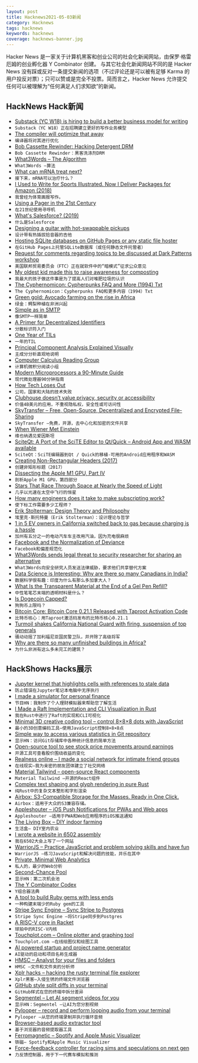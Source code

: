 ```yaml
---
layout: post
title: Hacknews2021-05-03新闻
category: Hacknews
tags: hacknews
keywords: hacknews
coverage: hacknews-banner.jpg
---
```


Hacker News 是一家关于计算机黑客和创业公司的社会化新闻网站，由保罗·格雷厄姆的创业孵化器 Y Combinator 创建。
与其它社会化新闻网站不同的是 Hacker News 没有踩或反对一条提交新闻的选项（不过评论还是可以被有足够 Karma 的用户投反对票）；只可以赞或是完全不投票。简而言之，Hacker News 允许提交任何可以被理解为“任何满足人们求知欲”的新闻。

## HackNews Hack新闻


- [Substack (YC W18) is hiring to build a better business model for writing](https://substack.com/jobs)
- `Substack（YC W18）正在招聘建立更好的写作业务模型`
- [The compiler will optimize that away](https://blog.royalsloth.eu/posts/the-compiler-will-optimize-that-away/)
- `编译器将对其进行优化`
- [Bob Cassette Rewinder: Hacking Detergent DRM](https://github.com/dekuNukem/bob_cassette_rewinder)
- `Bob Cassette Rewinder：黑客洗涤剂DRM`
- [What3Words – The Algorithm](https://cybergibbons.com/security-2/what3words-the-algorithm/)
- `What3Words –算法`
- [What can mRNA treat next?](https://qz.com/2001718/modernas-founder-says-mrna-can-treat-a-wide-range-of-diseases/)
- `接下来，mRNA可以治疗什么？`
- [I Used to Write for Sports Illustrated. Now I Deliver Packages for Amazon (2018)](https://www.theatlantic.com/ideas/archive/2018/12/what-its-like-to-deliver-packages-for-amazon/578986/)
- `我曾经为体育画报写作。`
- [Using a Pager in the 21st Century](https://dmitryelj.medium.com/howto-using-a-pager-in-the-21st-century-6a57454ecde8)
- `在21世纪使用寻呼机`
- [What's Salesforce? (2019)](https://retool.com/blog/salesforce-for-engineers/)
- `什么是Salesforce`
- [Designing a guitar with hot-swappable pickups](https://www.staycaffeinated.com/2021/05/02/designing-a-guitar-with-hot-swappable-pickups)
- `设计带有热插拔拾音器的吉他`
- [Hosting SQLite databases on GitHub Pages or any static file hoster](https://phiresky.github.io/blog/2021/hosting-sqlite-databases-on-github-pages/)
- `在GitHub Pages上托管SQLite数据库（或任何静态文件托管者）`
- [Request for comments regarding topics to be discussed at Dark Patterns workshop](https://www.regulations.gov/document/FTC-2021-0019-0001/comment)
- `美国联邦贸易委员会（FTC）正在就软件中的“暗模式”征求公众意见`
- [My oldest kid made this to raise awareness for composting](https://www.why-compost.org)
- `我最大的孩子做这件事是为了提高人们对堆肥垃圾的认识`
- [The Cyphernomicon: Cypherpunks FAQ and More (1994) Txt](https://nakamotoinstitute.org/static/docs/cyphernomicon.txt)
- `The Cyphernomicon：Cypherpunks FAQ和更多内容（1994）Txt`
- [Green gold: Avocado farming on the rise in Africa](https://www.dw.com/en/green-gold-avocado-farming-on-the-rise-in-africa/a-57390367)
- `绿金：鳄梨种植在非洲兴起`
- [Simple as in SMTP](https://computer.rip/2021-05-01-simple-as-in-smtp.html)
- `像SMTP一样简单`
- [A Primer for Decentralized Identifiers](https://w3c-ccg.github.io/did-primer/)
- `分散标识符入门`
- [One Year of TILs](https://simonwillison.net/2021/May/2/one-year-of-tils/)
- `一年的TIL`
- [Principal Component Analysis Explained Visually](https://setosa.io/ev/principal-component-analysis/)
- `主成分分析直观地说明`
- [Computer Calculus Reading Group](https://compcalc.github.io/)
- `计算机微积分阅读小组`
- [Modern Microprocessors a 90-Minute Guide](http://www.lighterra.com/papers/modernmicroprocessors/)
- `现代微处理器90分钟指南`
- [How Tech Loses Out](https://berthub.eu/articles/posts/how-tech-loses-out/)
- `公司，国家和大陆的技术失败`
- [Clubhouse doesn’t value privacy, security or accessibility](https://www.cigionline.org/articles/4-billion-app-doesnt-value-privacy-security-or-accessibility)
- `价值4B美元的应用，不重视隐私权，安全性或可访问性`
- [SkyTransfer – Free, Open-Source, Decentralized and Encrypted File-Sharing](https://skytransfer.hns.siasky.net/#/)
- `SkyTransfer –免费，开源，去中心化和加密的文件共享`
- [When Wiener Met Einstein](https://cantorsparadise.substack.com/p/when-wiener-met-einstein)
- `维也纳遇见爱因斯坦`
- [SciteQt: A Port of the SciTE Editor to Qt/Quick – Android App and WASM available](https://github.com/mneuroth/SciTEQt)
- `SciteQt：SciTE编辑器到Qt / Quick的移植-可用的Android应用程序和WASM`
- [Creating Non-Rectangular Headers (2017)](https://css-tricks.com/creating-non-rectangular-headers/)
- `创建非矩形标题（2017）`
- [Dissecting the Apple M1 GPU, Part IV](https://rosenzweig.io/blog/asahi-gpu-part-4.html)
- `剖析Apple M1 GPU，第四部分`
- [Stars That Race Through Space at Nearly the Speed of Light](https://www.scientificamerican.com/article/stars-that-race-through-space-at-nearly-the-speed-of-light/)
- `几乎以光速在太空中飞行的恒星`
- [How many engineers does it take to make subscripting work?](https://erthalion.info/2021/03/03/subscripting/)
- `使下标工作需要多少工程师？`
- [Erik Stolterman: Design Theory and Philosophy](https://www.designdisciplin.com/erik-stolterman/)
- `埃里克·斯托特曼（Erik Stolterman）：设计理论与哲学`
- [1 in 5 EV owners in California switched back to gas because charging is a hassle](https://www.businessinsider.com/electric-car-owners-switching-gas-charging-a-hassle-study-2021-4)
- `加州有五分之一的电动汽车车主改用汽油，因为充电很麻烦`
- [Facebook and the Normalization of Deviance](https://www.newyorker.com/news/daily-comment/facebook-and-the-normalization-of-deviance)
- `Facebook和偏差规范化`
- [What3Words sends legal threat to security researcher for sharing an alternative](https://techcrunch.com/2021/04/30/what3words-legal-threat-whatfreewords/)
- `What3Words向安全研究人员发送法律威胁，要求他们共享替代方案`
- [Data Science is Interesting: Why are there so many Canadians in India?](https://chuttenblog.wordpress.com/2021/04/26/data-science-is-interesting-why-are-there-so-many-canadians-in-india/)
- `数据科学很有趣：印度为什么有那么多加拿大人？`
- [What Is the Transparent Material at the End of a Gel Pen Refill?](https://unsharpen.com/follower-end-of-gel-pen-refill/)
- `中性笔笔芯末端的透明材料是什么？`
- [Is Dogecoin Capped?](https://provscons.com/is-dogecoin-capped/)
- `狗狗币上限吗？`
- [Bitcoin Core: Bitcoin Core 0.21.1 Released with Taproot Activation Code](https://bitcoincore.org/en/2021/05/01/release-0.21.1/)
- `比特币核心：用Taproot激活码发布的比特币核心0.21.1`
- [Turmoil shakes California National Guard with firing, suspension of top generals](https://www.latimes.com/california/story/2021-05-01/california-national-guard-protests-firing-general)
- `骚动动摇了加利福尼亚国民警卫队，并开除了高级将军`
- [Why are there so many unfinished buildings in Africa?](https://www.economist.com/middle-east-and-africa/2021/05/01/why-are-there-so-many-unfinished-buildings-in-africa)
- `为什么非洲有这么多未完工的建筑？`


## HackShows Hacks展示

- [ Jupyter kernel that highlights cells with references to stale data](https://nbsafety.org)
- `防止错误在Jupyter笔记本电脑中无序执行`
- [ I made a simulator for personal finance](https://projectifi.io/)
- `节目HN：我制作了个人理财模拟器来帮助您了解生活`
- [ I Made a Raft Implementation and CLI Visualization in Rust](https://github.com/andreev-io/Raft)
- `我在Rust中进行了Raft的实现和CLI可视化`
- [ Minimal 3D creative coding tool – control 8×8×8 dots with JavaScript](https://doersino.github.io/tixyz/)
- `最小的3D创意编码工具–使用JavaScript控制8×8×8点`
- [ Simple way to access various statistics in Git repository](https://github.com/arzzen/git-quick-stats)
- `显示HN：访问Git存储库中各种统计信息的简单方法`
- [ Open-source tool to see stock price movements around earnings](https://benkaiser.github.io/earnings)
- `开源工具可查看股价围绕收益的变化`
- [ Realness online – I made a social network for intimate friend groups](https://github.com/realness-online/web)
- `在线现实–我为亲密的朋友团体建立了社交网络`
- [ Material Tailwind – open-source React components](https://material-tailwind.com/)
- `Material Tailwind –开源的React组件`
- [ Complex text shaping and glyph rendering in pure Rust](https://github.com/dfrg/swash)
- `纯Rust中的复杂文本整形和字形渲染`
- [ Airbox: S3-Compatible Storage for the Masses. Ready in One Click.](https://www.airbox.ai/blog/s3-compatible-storage-in-one-click/)
- `Airbox：适用于大众的S3兼容存储。`
- [ Appleshouter – iOS Push Notifications for PWAs and Web apps](https://github.com/kosmigramma/appleshouter)
- `Appleshouter –适用于PWA和Web应用程序的iOS推送通知`
- [ The Living Box – DIY indoor farming](https://thelivingbx.medium.com/the-living-box-d2e758608750)
- `生活盒– DIY室内农业`
- [ I wrote a website in 6502 assembly](https://www.mdw.la/mdwos/)
- `我在6502大会上写了一个网站`
- [ WarriorJS – Practice JavaScript and problem solving skills and have fun](https://github.com/olistic/warriorjs)
- `WarriorJS –练习JavaScript和解决问题的技能，并乐在其中`
- [ Private, Minimal Web Analytics](https://github.com/christian-fei/minimal-analytics)
- `私人的，最少的Web分析`
- [ Second-Chance Pool](https://news.ycombinator.com/pool)
- `显示HN：第二次机会池`
- [ The Y Combinator Codex](https://phoe.github.io/codex.html)
- `Y组合器法典`
- [ A tool to build Ruby gems with less ends](https://github.com/ch1c0t/bgem)
- `一种构建末端少的Ruby gem的工具`
- [ Stripe Sync Engine – Sync Stripe to Postgres](https://github.com/supabase/stripe-sync-engine)
- `Stripe Sync Engine –将Stripe同步到Postgres`
- [ A RISC-V core in Racket](http://guillaume.baierouge.fr/2021/04/23/simulating-digital-circuits-in-racket/a-risc-v-core-in-racket/index.html)
- `球拍中的RISC-V内核`
- [ Touchplot.com – Online plotter and graphing tool](https://touchplot.com)
- `Touchplot.com –在线绘图仪和绘图工具`
- [ AI powered startup and project name generator](https://namebatao.com/)
- `AI驱动的启动和项目名称生成器`
- [ HMSC – Analyst for your files and folders](https://github.com/Abdullah-V/HMSC)
- `HMSC –文件和文件夹的分析师`
- [ Xplr hacks – hacking the rusty terminal file explorer](https://github.com/sayanarijit/xplr/wiki/Hacks)
- `Xplr黑客–入侵生锈的终端文件浏览器`
- [ GitHub style split diffs in your terminal](https://github.com/banga/git-split-diffs)
- `GitHub样式在您的终端中拆分差异`
- [ Segmentel – Let AI segment videos for you](http://www.segmentel.com)
- `显示HN：Segmentel –让AI为您分割视频`
- [ Pylooper – record and perform looping audio from your terminal](https://github.com/qpwo/pylooper)
- `Pylooper –从您的终端录制并执行循环音频`
- [ Browser-based audio extractor tool](https://mastershot.app/tools/audio-extractor)
- `基于浏览器的音频提取器工具`
- [ Ferromagnetic – Spotify and Apple Music Visualizer](https://apps.apple.com/us/app/ferromagnetic/id1546537151)
- `铁磁– Spotify和Apple Music Visualizer`
- [ Force-feedback controller for racing sims and speculations on next gen](https://www.3am.engineering/works/controller-feedback/)
- `力反馈控制器，用于下一代赛车模拟和推测`

